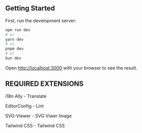 ## Getting Started

First, run the development server:

```bash
npm run dev
# or
yarn dev
# or
pnpm dev
# or
bun dev
```

Open [http://localhost:3000](http://localhost:3000) with your browser to see the result.


## REQUIRED EXTENSIONS

i18n Ally - Translate

EditorConfig - Lint

SVG-Viewer - SVG Viwer Image

Tailwind CSS - Tailwind CSS